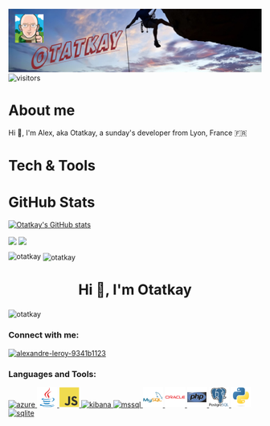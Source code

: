 [![Header](https://raw.githubusercontent.com/Otatkay/Otatkay/main/github-header.png "Header")](https://github.com/Otatkay)
![visitors](https://visitor-badge.glitch.me/badge?page_id=Otatkay.Otatkay) 

# About me
Hi 👋, I'm Alex, aka Otatkay, a sunday's developer from Lyon, France :fr:
# Tech & Tools

# GitHub Stats
[![Otatkay's GitHub stats](https://github-readme-stats.vercel.app/api?username=Otatkay)](https://github.com/Otatkay/github-readme-stats)


<img align="center" src="https://github-readme-stats.vercel.app/api?username=Otatkay&theme=blue-green&count_private=true" />
<img align="center" src="https://github-readme-stats.vercel.app/api/top-langs/?username=Otatkay&theme=blue-green&count_private=true" />


<p><img align="left" src="https://github-readme-stats.vercel.app/api/top-langs?username=otatkay&show_icons=true&locale=en&layout=compact" alt="otatkay" /></p>

<p>&nbsp;<img align="center" src="https://github-readme-stats.vercel.app/api?username=otatkay&show_icons=true&locale=en" alt="otatkay" /></p>





<p><p><p>


<h1 align="center">Hi 👋, I'm Otatkay</h1>
<h3 align="center"></h3>

<p align="left"> <img src="https://komarev.com/ghpvc/?username=otatkay&label=Profile%20views&color=0e75b6&style=flat" alt="otatkay" /> </p>

<h3 align="left">Connect with me:</h3>
<p align="left">
<a href="https://linkedin.com/in/alexandre-leroy-9341b1123" target="blank"><img align="center" src="https://raw.githubusercontent.com/rahuldkjain/github-profile-readme-generator/neutral-icons/src/images/icons/Social/linked-in-alt.svg" alt="alexandre-leroy-9341b1123" height="30" width="40" /></a>
</p>

<h3 align="left">Languages and Tools:</h3>
<p align="left"> <a href="https://azure.microsoft.com/en-in/" target="_blank"> <img src="https://www.vectorlogo.zone/logos/microsoft_azure/microsoft_azure-icon.svg" alt="azure" width="40" height="40"/> </a> <a href="https://www.java.com" target="_blank"> <img src="https://raw.githubusercontent.com/devicons/devicon/master/icons/java/java-original.svg" alt="java" width="40" height="40"/> </a> <a href="https://developer.mozilla.org/en-US/docs/Web/JavaScript" target="_blank"> <img src="https://raw.githubusercontent.com/devicons/devicon/master/icons/javascript/javascript-original.svg" alt="javascript" width="40" height="40"/> </a> <a href="https://www.elastic.co/kibana" target="_blank"> <img src="https://www.vectorlogo.zone/logos/elasticco_kibana/elasticco_kibana-icon.svg" alt="kibana" width="40" height="40"/> </a> <a href="https://www.microsoft.com/en-us/sql-server" target="_blank"> <img src="https://cdn.worldvectorlogo.com/logos/microsoft-sql-server.svg" alt="mssql" width="40" height="40"/> </a> <a href="https://www.mysql.com/" target="_blank"> <img src="https://raw.githubusercontent.com/devicons/devicon/master/icons/mysql/mysql-original-wordmark.svg" alt="mysql" width="40" height="40"/> </a> <a href="https://www.oracle.com/" target="_blank"> <img src="https://raw.githubusercontent.com/devicons/devicon/master/icons/oracle/oracle-original.svg" alt="oracle" width="40" height="40"/> </a> <a href="https://www.php.net" target="_blank"> <img src="https://raw.githubusercontent.com/devicons/devicon/master/icons/php/php-original.svg" alt="php" width="40" height="40"/> </a> <a href="https://www.postgresql.org" target="_blank"> <img src="https://raw.githubusercontent.com/devicons/devicon/master/icons/postgresql/postgresql-original-wordmark.svg" alt="postgresql" width="40" height="40"/> </a> <a href="https://www.python.org" target="_blank"> <img src="https://raw.githubusercontent.com/devicons/devicon/master/icons/python/python-original.svg" alt="python" width="40" height="40"/> </a> <a href="https://www.sqlite.org/" target="_blank"> <img src="https://www.vectorlogo.zone/logos/sqlite/sqlite-icon.svg" alt="sqlite" width="40" height="40"/> </a> </p>



